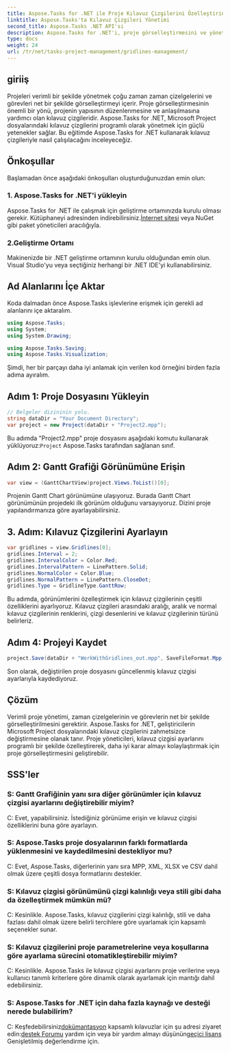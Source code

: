 ```yaml
---
title: Aspose.Tasks for .NET ile Proje Kılavuz Çizgilerini Özelleştirin
linktitle: Aspose.Tasks'ta Kılavuz Çizgileri Yönetimi
second_title: Aspose.Tasks .NET API'si
description: Aspose.Tasks for .NET'i, proje görselleştirmesini ve yönetim verimliliğini kullanarak Microsoft Project dosyalarındaki kılavuz çizgisi ayarlarını programlı olarak nasıl ayarlayacağınızı öğrenin.
type: docs
weight: 24
url: /tr/net/tasks-project-management/gridlines-management/
---
```

## giriiş
Projeleri verimli bir şekilde yönetmek çoğu zaman zaman çizelgelerini ve görevleri net bir şekilde görselleştirmeyi içerir. Proje görselleştirmesinin önemli bir yönü, projenin yapısının düzenlenmesine ve anlaşılmasına yardımcı olan kılavuz çizgileridir. Aspose.Tasks for .NET, Microsoft Project dosyalarındaki kılavuz çizgilerini programlı olarak yönetmek için güçlü yetenekler sağlar. Bu eğitimde Aspose.Tasks for .NET kullanarak kılavuz çizgileriyle nasıl çalışılacağını inceleyeceğiz.
## Önkoşullar
Başlamadan önce aşağıdaki önkoşulları oluşturduğunuzdan emin olun:
### 1. Aspose.Tasks for .NET'i yükleyin
Aspose.Tasks for .NET ile çalışmak için geliştirme ortamınızda kurulu olması gerekir. Kütüphaneyi adresinden indirebilirsiniz.[İnternet sitesi](https://releases.aspose.com/tasks/net/) veya NuGet gibi paket yöneticileri aracılığıyla.
### 2.Geliştirme Ortamı
Makinenizde bir .NET geliştirme ortamının kurulu olduğundan emin olun. Visual Studio'yu veya seçtiğiniz herhangi bir .NET IDE'yi kullanabilirsiniz.
## Ad Alanlarını İçe Aktar
Koda dalmadan önce Aspose.Tasks işlevlerine erişmek için gerekli ad alanlarını içe aktaralım.

```csharp
using Aspose.Tasks;
using System;
using System.Drawing;

using Aspose.Tasks.Saving;
using Aspose.Tasks.Visualization;
```

Şimdi, her bir parçayı daha iyi anlamak için verilen kod örneğini birden fazla adıma ayıralım.
## Adım 1: Proje Dosyasını Yükleyin
```csharp
// Belgeler dizininin yolu.
string dataDir = "Your Document Directory";
var project = new Project(dataDir + "Project2.mpp");
```
 Bu adımda "Project2.mpp" proje dosyasını aşağıdaki komutu kullanarak yüklüyoruz:`Project` Aspose.Tasks tarafından sağlanan sınıf.
## Adım 2: Gantt Grafiği Görünümüne Erişin
```csharp
var view = (GanttChartView)project.Views.ToList()[0];
```
Projenin Gantt Chart görünümüne ulaşıyoruz. Burada Gantt Chart görünümünün projedeki ilk görünüm olduğunu varsayıyoruz. Dizini proje yapılandırmanıza göre ayarlayabilirsiniz.
## 3. Adım: Kılavuz Çizgilerini Ayarlayın
```csharp
var gridlines = view.Gridlines[0];
gridlines.Interval = 2;
gridlines.IntervalColor = Color.Red;
gridlines.IntervalPattern = LinePattern.Solid;
gridlines.NormalColor = Color.Blue;
gridlines.NormalPattern = LinePattern.CloseDot;
gridlines.Type = GridlineType.GanttRow;
```
Bu adımda, görünümlerini özelleştirmek için kılavuz çizgilerinin çeşitli özelliklerini ayarlıyoruz. Kılavuz çizgileri arasındaki aralığı, aralık ve normal kılavuz çizgilerinin renklerini, çizgi desenlerini ve kılavuz çizgilerinin türünü belirleriz.
## Adım 4: Projeyi Kaydet
```csharp
project.Save(dataDir + "WorkWithGridlines_out.mpp", SaveFileFormat.Mpp);
```
Son olarak, değiştirilen proje dosyasını güncellenmiş kılavuz çizgisi ayarlarıyla kaydediyoruz.
## Çözüm
Verimli proje yönetimi, zaman çizelgelerinin ve görevlerin net bir şekilde görselleştirilmesini gerektirir. Aspose.Tasks for .NET, geliştiricilerin Microsoft Project dosyalarındaki kılavuz çizgilerini zahmetsizce değiştirmesine olanak tanır. Proje yöneticileri, kılavuz çizgisi ayarlarını programlı bir şekilde özelleştirerek, daha iyi karar almayı kolaylaştırmak için proje görselleştirmesini geliştirebilir.
## SSS'ler
### S: Gantt Grafiğinin yanı sıra diğer görünümler için kılavuz çizgisi ayarlarını değiştirebilir miyim?
C: Evet, yapabilirsiniz. İstediğiniz görünüme erişin ve kılavuz çizgisi özelliklerini buna göre ayarlayın.
### S: Aspose.Tasks proje dosyalarının farklı formatlarda yüklenmesini ve kaydedilmesini destekliyor mu?
C: Evet, Aspose.Tasks, diğerlerinin yanı sıra MPP, XML, XLSX ve CSV dahil olmak üzere çeşitli dosya formatlarını destekler.
### S: Kılavuz çizgisi görünümünü çizgi kalınlığı veya stili gibi daha da özelleştirmek mümkün mü?
C: Kesinlikle. Aspose.Tasks, kılavuz çizgilerini çizgi kalınlığı, stili ve daha fazlası dahil olmak üzere belirli tercihlere göre uyarlamak için kapsamlı seçenekler sunar.
### S: Kılavuz çizgilerini proje parametrelerine veya koşullarına göre ayarlama sürecini otomatikleştirebilir miyim?
C: Kesinlikle. Aspose.Tasks ile kılavuz çizgisi ayarlarını proje verilerine veya kullanıcı tanımlı kriterlere göre dinamik olarak ayarlamak için mantığı dahil edebilirsiniz.
### S: Aspose.Tasks for .NET için daha fazla kaynağı ve desteği nerede bulabilirim?
 C: Keşfedebilirsiniz[dokümantasyon](https://reference.aspose.com/tasks/net/) kapsamlı kılavuzlar için şu adresi ziyaret edin:[destek Forumu](https://forum.aspose.com/c/tasks/15) yardım için veya bir yardım almayı düşünün[geçici lisans](https://purchase.aspose.com/temporary-license/) Genişletilmiş değerlendirme için.
